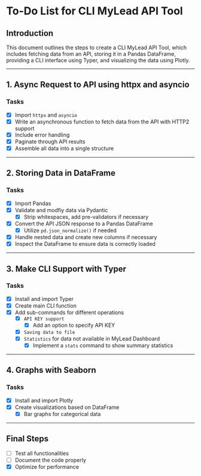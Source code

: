# To-Do List for CLI MyLead API Tool

## Introduction

This document outlines the steps to create a CLI MyLead API Tool, which includes fetching data from an API, storing it in a Pandas DataFrame, providing a CLI interface using Typer, and visualizing the data using Plotly.

---

## 1. Async Request to API using httpx and asyncio

### Tasks

- [x] Import `httpx` and `asyncio`
- [x] Write an asynchronous function to fetch data from the API with HTTP2 support
- [x] Include error handling
- [x] Paginate through API results
- [x] Assemble all data into a single structure

---

## 2. Storing Data in DataFrame

### Tasks

- [x] Import Pandas
- [x] Validate and modfiy data via Pydantic
  - [x] Strip whitespaces, add pre-validators if necessary
- [x] Convert the API JSON response to a Pandas DataFrame
  - [x] Utilize `pd.json_normalize()` if needed
- [x] Handle nested data and create new columns if necessary
- [x] Inspect the DataFrame to ensure data is correctly loaded

---

## 3. Make CLI Support with Typer

### Tasks

- [x] Install and import Typer
- [x] Create main CLI function
- [x] Add sub-commands for different operations
  - [x] `API KEY support`
    - [x] Add an option to specify API KEY
  - [x] `Saving data to file`
  - [x] `Statistics` for data not available in MyLead Dashboard
    - [x] Implement a `stats` command to show summary statistics

---

## 4. Graphs with Seaborn

### Tasks

- [x] Install and import Plotly
- [x] Create visualizations based on DataFrame
  - [x] Bar graphs for categorical data

---

## Final Steps

- [ ] Test all functionalities
- [ ] Document the code properly
- [x] Optimize for performance
